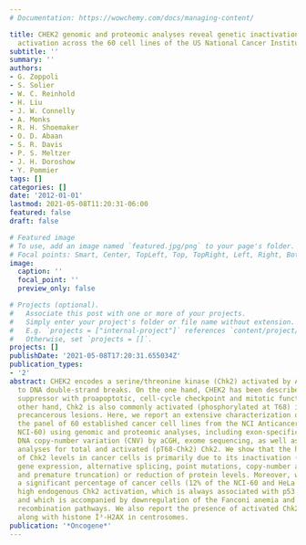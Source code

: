 ```yaml
---
# Documentation: https://wowchemy.com/docs/managing-content/

title: CHEK2 genomic and proteomic analyses reveal genetic inactivation or endogenous
  activation across the 60 cell lines of the US National Cancer Institute
subtitle: ''
summary: ''
authors:
- G. Zoppoli
- S. Solier
- W. C. Reinhold
- H. Liu
- J. W. Connelly
- A. Monks
- R. H. Shoemaker
- O. D. Abaan
- S. R. Davis
- P. S. Meltzer
- J. H. Doroshow
- Y. Pommier
tags: []
categories: []
date: '2012-01-01'
lastmod: 2021-05-08T11:20:31-06:00
featured: false
draft: false

# Featured image
# To use, add an image named `featured.jpg/png` to your page's folder.
# Focal points: Smart, Center, TopLeft, Top, TopRight, Left, Right, BottomLeft, Bottom, BottomRight.
image:
  caption: ''
  focal_point: ''
  preview_only: false

# Projects (optional).
#   Associate this post with one or more of your projects.
#   Simply enter your project's folder or file name without extension.
#   E.g. `projects = ["internal-project"]` references `content/project/deep-learning/index.md`.
#   Otherwise, set `projects = []`.
projects: []
publishDate: '2021-05-08T17:20:31.655034Z'
publication_types:
- '2'
abstract: CHEK2 encodes a serine/threonine kinase (Chk2) activated by ATM in response
  to DNA double-strand breaks. On the one hand, CHEK2 has been described as a tumor
  suppressor with proapoptotic, cell-cycle checkpoint and mitotic functions. On the
  other hand, Chk2 is also commonly activated (phosphorylated at T68) in cancers and
  precancerous lesions. Here, we report an extensive characterization of CHEK2 across
  the panel of 60 established cancer cell lines from the NCI Anticancer Screen (the
  NCI-60) using genomic and proteomic analyses, including exon-specific mRNA expression,
  DNA copy-number variation (CNV) by aCGH, exome sequencing, as well as western blot
  analyses for total and activated (pT68-Chk2) Chk2. We show that the high heterogeneity
  of Chk2 levels in cancer cells is primarily due to its inactivation (owing to low
  gene expression, alternative splicing, point mutations, copy-number alterations
  and premature truncation) or reduction of protein levels. Moreover, we observe that
  a significant percentage of cancer cells (12% of the NCI-60 and HeLa cells) show
  high endogenous Chk2 activation, which is always associated with p53 inactivation,
  and which is accompanied by downregulation of the Fanconi anemia and homologous
  recombination pathways. We also report the presence of activated Chk2 (pT68-Chk2)
  along with histone Î³-H2AX in centrosomes.
publication: '*Oncogene*'
---
```


